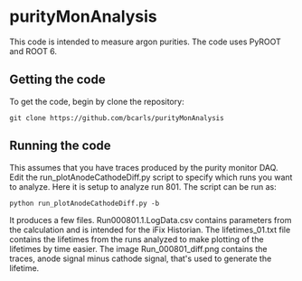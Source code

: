 # purityMonAnalysis

This code is intended to measure argon purities. The code uses PyROOT and ROOT 6. 

## Getting the code

To get the code, begin by clone the repository:

    git clone https://github.com/bcarls/purityMonAnalysis
  
## Running the code

This assumes that you have traces produced by the purity monitor DAQ. Edit the run_plotAnodeCathodeDiff.py script to specify which runs you want to analyze. Here it is setup to analyze run 801. The script can be run as:

    python run_plotAnodeCathodeDiff.py -b

It produces a few files. Run000801.1.LogData.csv contains parameters from the calculation and is intended for the iFix Historian. The lifetimes_01.txt file contains the lifetimes from the runs analyzed to make plotting of the lifetimes by time easier. The image Run_000801_diff.png contains the traces, anode signal minus cathode signal, that's used to generate the lifetime. 



